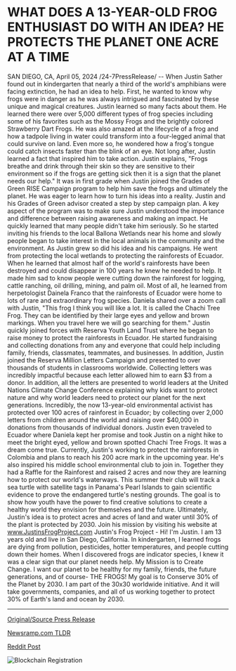 # WHAT DOES A 13-YEAR-OLD FROG ENTHUSIAST DO WITH AN IDEA? HE PROTECTS THE PLANET ONE ACRE AT A TIME

SAN DIEGO, CA, April 05, 2024 /24-7PressRelease/ -- When Justin Sather found out in kindergarten that nearly a third of the world's amphibians were facing extinction, he had an idea to help.  First, he wanted to know why frogs were in danger as he was always intrigued and fascinated by these unique and magical creatures.   Justin learned so many facts about them. He learned there were over 5,000 different types of frog species including some of his favorites such as the Mossy Frogs and the brightly colored Strawberry Dart Frogs. He was also amazed at the lifecycle of a frog and how a tadpole living in water could transform into a four-legged animal that could survive on land. Even more so, he wondered how a frog's tongue could catch insects faster than the blink of an eye. Not long after, Justin learned a fact that inspired him to take action.   Justin explains, "Frogs breathe and drink through their skin so they are sensitive to their environment so if the frogs are getting sick then it is a sign that the planet needs our help."   It was in first grade when Justin joined the Grades of Green RISE Campaign program to help him save the frogs and ultimately the planet. He was eager to learn how to turn his ideas into a reality. Justin and his Grades of Green advisor created a step by step campaign plan. A key aspect of the program was to make sure Justin understood the importance and difference between raising awareness and making an impact. He quickly learned that many people didn't take him seriously. So he started inviting his friends to the local Ballona Wetlands near his home and slowly people began to take interest in the local animals in the community and the environment.   As Justin grew so did his idea and his campaigns. He went from protecting the local wetlands to protecting the rainforests of Ecuador. When he learned that almost half of the world's rainforests have been destroyed and could disappear in 100 years he knew he needed to help. It made him sad to know people were cutting down the rainforest for logging, cattle ranching, oil drilling, mining, and palm oil. Most of all, he learned from herpetologist Dainela Franco that the rainforests of Ecuador were home to lots of rare and extraordinary frog species.   Daniela shared over a zoom call with Justin, "This frog I think you will like a lot. It is called the Chachi Tree Frog. They can be identified by their large eyes and yellow and brown markings. When you travel here we will go searching for them."  Justin quickly joined forces with Reserva Youth Land Trust where he began to raise money to protect the rainforests in Ecuador. He started fundraising and collecting donations from any and everyone that could help including family, friends, classmates, teammates, and businesses. In addition, Justin joined the Reserva Million Letters Campaign and presented to over thousands of students in classrooms worldwide. Collecting letters was incredibly impactful because each letter allowed him to earn $3 from a donor. In addition, all the letters are presented to world leaders at the United Nations Climate Change Conference explaining why kids want to protect nature and why world leaders need to protect our planet for the next generations.   Incredibly, the now 13-year-old environmental activist has protected over 100 acres of rainforest in Ecuador; by collecting over 2,000 letters from children around the world and raising over $40,000 in donations from thousands of individual donors. Justin even traveled to Ecuador where Daniela kept her promise and took Justin on a night hike to meet the bright eyed, yellow and brown spotted Chachi Tree Frogs. It was a dream come true.  Currently, Justin's working to protect the rainforests in Colombia and plans to reach his 200 acre mark in the upcoming year. He's also inspired his middle school environmental club to join in. Together they had a Raffle for the Rainforest and raised 2 acres and now they are learning how to protect our world's waterways. This summer their club will track a sea turtle with satellite tags in Panama's Pearl Islands to gain scientific evidence to prove the endangered turtle's nesting grounds. The goal is to show how youth have the power to find creative solutions to create a healthy world they envision for themselves and the future. Ultimately, Justin's idea is to protect acres and acres of land and water until 30% of the plant is protected by 2030.  Join his mission by visiting his website at www.JustinsFrogProject.com  Justin's Frog Project - Hi! I'm Justin.  I am 13 years old and live in San Diego, California. In kindergarten, I learned frogs are dying from pollution, pesticides, hotter temperatures, and people cutting down their homes. When I discovered frogs are indicator species, I knew it was a clear sign that our planet needs help. My Mission is to Create Change. I want our planet to be healthy for my family, friends, the future generations, and of course- THE FROGS! My goal is to Conserve 30% of the Planet by 2030. I am part of the 30x30 worldwide initiative. And it will take governments, companies, and all of us working together to protect 30% of Earth's land and ocean by 2030. 

---

[Original/Source Press Release](https://www.24-7pressrelease.com/press-release/509847/what-does-a-13-year-old-frog-enthusiast-do-with-an-idea-he-protects-the-planet-one-acre-at-a-time)
                    

[Newsramp.com TLDR](None) 



[Reddit Post](https://www.reddit.com/r/HealthCareNewsInfo/comments/1bwbusm/13yearold_environmental_activist_protects/) 



![Blockchain Registration](https://cdn.newsramp.app/24-7PressRelease/qrcode/244/5/zealyshP.webp)